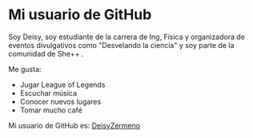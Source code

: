 # Mi usuario de GitHub

Soy Deisy, soy estudiante de la carrera de Ing, Física y organizadora de eventos divulgativos como "Desvelando la ciencia" y soy parte de la comunidad de She++ .

Me gusta:

- Jugar League of Legends
- Escuchar música
- Conocer nuevos lugares
- Tomar mucho café

Mi usuario de GitHub es: [DeisyZermeno](https://github.com/DeisyZermeno)